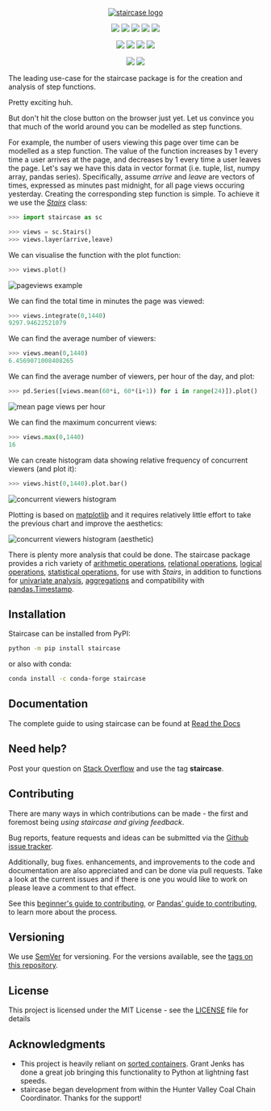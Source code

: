 <p align="center"><a href="https://github.com/venaturum/staircase"><img src="https://github.com/venaturum/staircase/blob/master/docs/img/staircase.png?raw=true" title="staircase logo" alt="staircase logo"></a></p>


<p align="center">
	<a href="https://pepy.tech/project/staircase/" alt="PyPI downloads">
        <img src="https://pepy.tech/badge/staircase" /></a>
    <a href="https://www.python.org/" alt="Python version">
        <img src="https://img.shields.io/pypi/pyversions/staircase" /></a>
    <a href="https://pypi.org/project/staircase/" alt="PyPI version">
        <img src="https://img.shields.io/pypi/v/staircase" /></a>
    <a href="https://anaconda.org/conda-forge/staircase" alt="Conda Forge version">
        <img src="https://anaconda.org/conda-forge/staircase/badges/version.svg?branch=master&kill_cache=1" /></a>
    <a href="https://staircase.mit-license.org/" alt="License">
        <img src="http://img.shields.io/:license-mit-blue.svg?style=flat-square"></a>
</p>
<p align="center">
	<a href="https://travis-ci.com/github/venaturum/staircase" alt"Travis CI">
		<img src="https://travis-ci.com/venaturum/staircase.svg"/></a>
    <a href="https://railing.readthedocs.io/en/latest/" alt="Read the Docs">
        <img src="https://readthedocs.org/projects/railing/badge/?version=latest" /></a>
	<a href="https://www.codacy.com/gh/venaturum/staircase/dashboard" alt="Codacy Grade">
        <img src="https://app.codacy.com/project/badge/Grade/04eb9240feec4b4e95b20b96d060d38c" /></a>	
	<a href="https://codecov.io/gh/venaturum/staircase"  alt="Codecov coverage">
		<img src="https://codecov.io/gh/venaturum/staircase/branch/master/graph/badge.svg"/></a>
</p>
<p align="center">
	<a href="https://mybinder.org/v2/gh/venaturum/staircase/master?filepath=docs%2Fexamples" alt="Binder">
        <img src="https://mybinder.org/badge_logo.svg" /></a>	
	<a href="https://colab.research.google.com/github/venaturum/staircase/blob/master/docs/examples/Index.ipynb" alt="Colab">
        <img src="https://colab.research.google.com/assets/colab-badge.svg" /></a>		
</p>

The leading use-case for the staircase package is for the creation and analysis of step functions.

Pretty exciting huh.

But don't hit the close button on the browser just yet.  Let us convince you that much of the world around you can be modelled as step functions.

For example, the number of users viewing this page over time can be modelled as a step function.  The value of the function increases by 1 every time a user arrives at the page, and decreases by 1 every time a user leaves the page.  Let's say we have this data in vector format (i.e. tuple, list, numpy array, pandas series).  Specifically, assume *arrive* and *leave* are vectors of times, expressed as minutes past midnight, for all page views occuring yesterday.  Creating the corresponding step function is simple.  To achieve it we use the *[Stairs](https://railing.readthedocs.io/en/latest/Stairs.html)* class:

```python
>>> import staircase as sc

>>> views = sc.Stairs()
>>> views.layer(arrive,leave)
```

We can visualise the function with the plot function:
```python
>>> views.plot()
```
<p align="left"><img src="https://github.com/venaturum/staircase/blob/master/docs/img/pageviews.png?raw=true" title="pageviews example" alt="pageviews example"></p>

We can find the total time in minutes the page was viewed:
```python
>>> views.integrate(0,1440)
9297.94622521079
```

We can find the average number of viewers:
```python
>>> views.mean(0,1440)
6.4569071008408265
```

We can find the average number of viewers, per hour of the day, and plot:
```python
>>> pd.Series([views.mean(60*i, 60*(i+1)) for i in range(24)]).plot()
```
<p align="left"><img src="https://github.com/venaturum/staircase/blob/master/docs/img/meanperhour.png?raw=true" title="mean page views per hour" alt="mean page views per hour"></p>

We can find the maximum concurrent views:
```python
>>> views.max(0,1440)
16
```

We can create histogram data showing relative frequency of concurrent viewers (and plot it):
```python
>>> views.hist(0,1440).plot.bar()
```
<p align="left"><img src="https://github.com/venaturum/staircase/blob/master/docs/img/pageviewshist.png?raw=true" title="concurrent viewers histogram" alt="concurrent viewers histogram"></p>


Plotting is based on [matplotlib](https://matplotlib.org) and it requires relatively little effort to take the previous chart and improve the aesthetics:
<p align="left"><img src="https://github.com/venaturum/staircase/blob/master/docs/img/pageviewshistpretty.png?raw=true" title="concurrent viewers histogram (aesthetic)" alt="concurrent viewers histogram (aesthetic)"></p>


There is plenty more analysis that could be done.  The staircase package provides a rich variety of [arithmetic operations](https://railing.readthedocs.io/en/latest/Stairs.html#arithmetic-operators), [relational operations](https://railing.readthedocs.io/en/latest/Stairs.html#relational-operators), [logical operations](https://railing.readthedocs.io/en/latest/Stairs.html#logical-operators), [statistical operations](https://railing.readthedocs.io/en/latest/Stairs.html#statistical-operators), for use with *Stairs*, in addition to functions for [univariate analysis](https://railing.readthedocs.io/en/latest/Stairs.html#summary-statistics), [aggregations](https://railing.readthedocs.io/en/latest/module_funcs.html) and compatibility with [pandas.Timestamp](https://pandas.pydata.org/pandas-docs/stable/reference/api/pandas.Timestamp.html).


## Installation

Staircase can be installed from PyPI:

```bash
python -m pip install staircase
```

or also with conda:

```bash
conda install -c conda-forge staircase
```

## Documentation
The complete guide to using staircase can be found at [Read the Docs](https://railing.readthedocs.io/en/latest/index.html)


## Need help?
Post your question on [Stack Overflow](https://stackoverflow.com/) and use the tag **staircase**.


## Contributing
There are many ways in which contributions can be made - the first and foremost being *using staircase and giving feedback*.

Bug reports, feature requests and ideas can be submitted via the [Github issue tracker](https://github.com/venaturum/staircase/issues).

Additionally, bug fixes. enhancements, and improvements to the code and documentation are also appreciated and can be done via pull requests.
Take a look at the current issues and if there is one you would like to work on please leave a comment to that effect.

See this [beginner's guide to contributing](https://github.com/firstcontributions/first-contributions), or [Pandas' guide to contributing](https://pandas.pydata.org/pandas-docs/stable/development/contributing.html), to learn more about the process.


## Versioning

We use [SemVer](http://semver.org/) for versioning. For the versions available, see the [tags on this repository](https://github.com/venaturum/staircase/tags). 


## License

This project is licensed under the MIT License - see the [LICENSE](https://staircase.mit-license.org/) file for details

## Acknowledgments

* This project is heavily reliant on [sorted containers](http://www.grantjenks.com/docs/sortedcontainers/).  Grant Jenks has done a great job bringing this functionality to Python at lightning fast speeds.
* staircase began development from within the Hunter Valley Coal Chain Coordinator.  Thanks for the support!